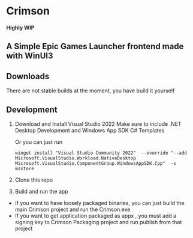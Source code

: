 # Crimson

**Highly WIP**

## A Simple Epic Games Launcher frontend made with WinUI3

## Downloads
There are not stable builds at the moment, you have build it yourself

## Development

1. Download and Install Visual Studio 2022
    Make sure to include .NET Desktop Development and Windows App SDK C# Templates

    Or you can just run 

    `winget install "Visual Studio Community 2022"  --override "--add Microsoft.VisualStudio.Workload.NativeDesktop  Microsoft.VisualStudio.ComponentGroup.WindowsAppSDK.Cpp"  -s msstore`

2. Clone this repo

3. Build and run the app
 - If you want to have loosely packaged binaries, you can just build the main Crimson project and run the Crimson.exe
 - If you want to get application packaged as appx , you must add a signing key to Crimson Packaging project and run publish from that project